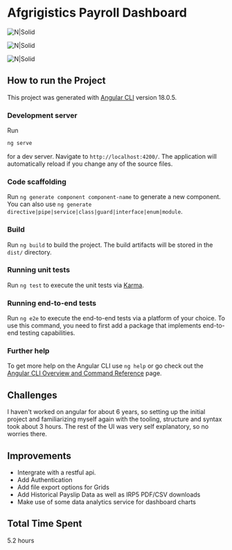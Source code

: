 # **Afgrigistics Payroll Dashboard**

![N|Solid](https://i.ibb.co/NydR0rk/dash.png)

![N|Solid](https://i.ibb.co/cwFN448/employees.png)

![N|Solid](https://i.ibb.co/Wv9LCN0/employee.png)

## **How to run the Project**

This project was generated with [Angular CLI](https://github.com/angular/angular-cli) version 18.0.5.

### Development server

Run

```sh
ng serve
```

for a dev server. Navigate to `http://localhost:4200/`. The application will automatically reload if you change any of the source files.

### Code scaffolding

Run `ng generate component component-name` to generate a new component. You can also use `ng generate directive|pipe|service|class|guard|interface|enum|module`.

### Build

Run `ng build` to build the project. The build artifacts will be stored in the `dist/` directory.

### Running unit tests

Run `ng test` to execute the unit tests via [Karma](https://karma-runner.github.io).

### Running end-to-end tests

Run `ng e2e` to execute the end-to-end tests via a platform of your choice. To use this command, you need to first add a package that implements end-to-end testing capabilities.

### Further help

To get more help on the Angular CLI use `ng help` or go check out the [Angular CLI Overview and Command Reference](https://angular.dev/tools/cli) page.

## **Challenges**

I haven't worked on angular for about 6 years, so setting up the initial project and familiarizing myself again with the tooling, structure and syntax took about 3 hours. The rest of the UI was very self explanatory, so no worries there.

## **Improvements**

- Intergrate with a restful api.
- Add Authentication
- Add file export options for Grids
- Add Historical Payslip Data as well as IRP5 PDF/CSV downloads
- Make use of some data analytics service for dashboard charts

## **Total Time Spent**

5.2 hours
